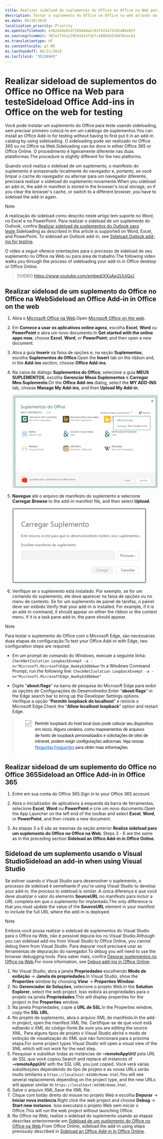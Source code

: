 ```yaml
---
title: Realizar sideload de suplementos do Office no Office na Web para teste
description: Testar o suplemento do Office no Office na web através de sideloading
ms.date: 06/20/2019
localization_priority: Priority
ms.openlocfilehash: e382e4de62df28584da2c827433af3102486e057
ms.sourcegitcommit: 382e2735a1295da914f2bfc38883e518070cec61
ms.translationtype: HT
ms.contentlocale: pt-BR
ms.lasthandoff: 06/21/2019
ms.locfileid: "35126943"
---
```

# <a name="sideload-office-add-ins-in-office-on-the-web-for-testing"></a><span data-ttu-id="ed4d4-103">Realizar sideload de suplementos do Office no Office na Web para teste</span><span class="sxs-lookup"><span data-stu-id="ed4d4-103">Sideload Office Add-ins in Office on the web for testing</span></span>

<span data-ttu-id="ed4d4-104">Você pode instalar um suplemento do Office para teste usando sideloading, sem precisar primeiro colocá-lo em um catálogo de suplementos.</span><span class="sxs-lookup"><span data-stu-id="ed4d4-104">You can install an Office Add-in for testing without having to first put it in an add-in catalog by using sideloading.</span></span> <span data-ttu-id="ed4d4-105">O sideloading pode ser realizado no Office 365 ou no Office na Web.</span><span class="sxs-lookup"><span data-stu-id="ed4d4-105">Sideloading can be done in either Office 365 or Office Online.</span></span> <span data-ttu-id="ed4d4-106">O procedimento é ligeiramente diferente nas duas plataformas.</span><span class="sxs-lookup"><span data-stu-id="ed4d4-106">The procedure is slightly different for the two platforms.</span></span> 

<span data-ttu-id="ed4d4-107">Quando você realiza o sideload de um suplemento, o manifesto do suplemento é armazenado localmente do navegador e, portanto, se você limpar o cache do navegador ou alternar para um navegador diferente, precisará realizar o sideload do suplemento novamente.</span><span class="sxs-lookup"><span data-stu-id="ed4d4-107">When you sideload an add-in, the add-in manifest is stored in the browser's local storage, so if you clear the browser's cache, or switch to a different browser, you have to sideload the add-in again.</span></span>


> [!NOTE]
> <span data-ttu-id="ed4d4-p102">A realização do sideload como descrito neste artigo tem suporte no Word, no Excel e no PowerPoint. Para realizar o sideload de um suplemento do Outlook, confira [Realizar sideload de suplementos do Outlook para teste](/outlook/add-ins/sideload-outlook-add-ins-for-testing).</span><span class="sxs-lookup"><span data-stu-id="ed4d4-p102">Sideloading as described in this article is supported on Word, Excel, and PowerPoint. To sideload an Outlook add-in, see [Sideload Outlook add-ins for testing](/outlook/add-ins/sideload-outlook-add-ins-for-testing).</span></span>

<span data-ttu-id="ed4d4-110">O vídeo a seguir oferece orientações para o processo de sideload do seu suplemento no Office na Web ou para área de trabalho.</span><span class="sxs-lookup"><span data-stu-id="ed4d4-110">The following video walks you through the process of sideloading your add-in in Office desktop or Office Online.</span></span>


> [!VIDEO https://www.youtube.com/embed/XXsAw2UUiQo]

## <a name="sideload-an-office-add-in-in-office-on-the-web"></a><span data-ttu-id="ed4d4-111">Realizar sideload de um suplemento do Office no Office na Web</span><span class="sxs-lookup"><span data-stu-id="ed4d4-111">Sideload an Office Add-in in Office on the web</span></span>

1. <span data-ttu-id="ed4d4-112">Abra o [Microsoft Office na Web](https://office.live.com/).</span><span class="sxs-lookup"><span data-stu-id="ed4d4-112">Open [Microsoft Office on the web](https://office.live.com/).</span></span>
    
2. <span data-ttu-id="ed4d4-113">Em **Comece a usar os aplicativos online agora**, escolha **Excel**, **Word** ou **PowerPoint** e abra um novo documento.</span><span class="sxs-lookup"><span data-stu-id="ed4d4-113">In  **Get started with the online apps now**, choose  **Excel**,  **Word**, or  **PowerPoint**; and then open a new document.</span></span>
    
3. <span data-ttu-id="ed4d4-114">Abra a guia **Inserir** na faixa de opções e, na seção **Suplementos**, escolha **Suplementos do Office**.</span><span class="sxs-lookup"><span data-stu-id="ed4d4-114">Open the  **Insert** tab on the ribbon and, in the **Add-ins** section, choose **Office Add-ins**.</span></span>
    
4. <span data-ttu-id="ed4d4-115">Na caixa de diálogo **Suplementos do Office**, selecione a guia **MEUS SUPLEMENTOS**, escolha **Gerenciar Meus Suplementos** e **Carregar Meu Suplemento**.</span><span class="sxs-lookup"><span data-stu-id="ed4d4-115">On the  **Office Add-ins** dialog, select the **MY ADD-INS** tab, choose **Manage My Add-ins**, and then  **Upload My Add-in**.</span></span>
    
    ![A caixa de diálogo Suplementos do Office com um menu suspenso "Gerenciar meus suplementos" no canto superior direito e abaixo o menu suspenso com a opção "Carregar meu suplemento"](../images/office-add-ins-my-account.png)

5.  <span data-ttu-id="ed4d4-117">**Navegue** até o arquivo de manifesto do suplemento e selecione **Carregar**.</span><span class="sxs-lookup"><span data-stu-id="ed4d4-117">**Browse** to the add-in manifest file, and then select **Upload**.</span></span>
    
    ![A caixa de diálogo Carregar suplemento com botões para pesquisar, carregar e cancelar.](../images/upload-add-in.png)

6. <span data-ttu-id="ed4d4-p103">Verifique se o suplemento está instalado. Por exemplo, se for um comando do suplemento, ele deve aparecer na faixa de opções ou no menu de contexto. Se for um suplemento de painel de tarefas, o painel deve ser exibido.</span><span class="sxs-lookup"><span data-stu-id="ed4d4-p103">Verify that your add-in is installed. For example, if it is an add-in command, it should appear on either the ribbon or the context menu. If it is a task pane add-in, the pane should appear.</span></span>

> [!NOTE]
><span data-ttu-id="ed4d4-122">Para testar o suplemento do Office com o Microsoft Edge, são necessárias duas etapas de configuração:</span><span class="sxs-lookup"><span data-stu-id="ed4d4-122">To test your Office Add-in with Edge, two configuration steps are required:</span></span> 
>
> - <span data-ttu-id="ed4d4-123">Em um prompt de comando do Windows, execute a seguinte linha: `CheckNetIsolation LoopbackExempt -a -n="Microsoft.MicrosoftEdge_8wekyb3d8bbwe"`</span><span class="sxs-lookup"><span data-stu-id="ed4d4-123">In a Windows Command Prompt, run the following line: `CheckNetIsolation LoopbackExempt -a -n="Microsoft.MicrosoftEdge_8wekyb3d8bbwe"`</span></span>
>
> - <span data-ttu-id="ed4d4-124">Digite “**about:flags**” na barra de pesquisa do Microsoft Edge para exibir as opções de Configurações do Desenvolvedor.</span><span class="sxs-lookup"><span data-stu-id="ed4d4-124">Enter “**about:flags**” in the Edge search bar to bring up the Developer Settings options.</span></span>  <span data-ttu-id="ed4d4-125">Verifique a opção “**Permitir loopback do localhost**” e reinicie o Microsoft Edge.</span><span class="sxs-lookup"><span data-stu-id="ed4d4-125">Check the “**Allow localhost loopback**” option and restart Edge.</span></span>

>    ![A opção “Permitir loopback do localhost” do Edge com a caixa marcada.](../images/allow-localhost-loopback.png)


## <a name="sideload-an-office-add-in-in-office-365"></a><span data-ttu-id="ed4d4-127">Realizar sideload de um suplemento do Office no Office 365</span><span class="sxs-lookup"><span data-stu-id="ed4d4-127">Sideload an Office Add-in in Office 365</span></span>

1. <span data-ttu-id="ed4d4-128">Entre em sua conta do Office 365.</span><span class="sxs-lookup"><span data-stu-id="ed4d4-128">Sign in to your Office 365 account.</span></span>
    
2. <span data-ttu-id="ed4d4-129">Abra o inicializador de aplicativos à esquerda da barra de ferramentas, selecione  **Excel**, **Word** ou **PowerPoint** e crie um novo documento.</span><span class="sxs-lookup"><span data-stu-id="ed4d4-129">Open the App Launcher on the left end of the toolbar and select  **Excel**,  **Word**, or  **PowerPoint**, and then create a new document.</span></span>
    
3. <span data-ttu-id="ed4d4-130">As etapas 3 a 6 são as mesmas da seção anterior **Realize sideload para um suplemento do Office no Office na Web**. </span><span class="sxs-lookup"><span data-stu-id="ed4d4-130">Steps 3 - 6 are the same as in the preceding section **Sideload an Office Add-in in Office Online**.</span></span>


## <a name="sideload-an-add-in-when-using-visual-studio"></a><span data-ttu-id="ed4d4-131">Sideload de um suplemento usando o Visual Studio</span><span class="sxs-lookup"><span data-stu-id="ed4d4-131">Sideload an add-in when using Visual Studio</span></span>

<span data-ttu-id="ed4d4-132">Se estiver usando o Visual Studio para desenvolver o suplemento, o processo de sideload é semelhante.</span><span class="sxs-lookup"><span data-stu-id="ed4d4-132">If you're using Visual Studio to develop your add-in, the process to sideload is similar.</span></span> <span data-ttu-id="ed4d4-133">A única diferença é que você deve atualizar o valor do elemento **SourceURL** no manifesto para incluir a URL completa em que o suplemento for implantado.</span><span class="sxs-lookup"><span data-stu-id="ed4d4-133">The only difference is that you must update the value of the **SourceURL** element in your manifest to include the full URL where the add-in is deployed.</span></span>

> [!NOTE]
> <span data-ttu-id="ed4d4-134">Embora você possa realizar o sideload de suplementos do Visual Studio para o Office na Web, não é possível depurá-los no Visual Studio.</span><span class="sxs-lookup"><span data-stu-id="ed4d4-134">Although you can sideload add-ins from Visual Studio to Office Online, you cannot debug them from Visual Studio.</span></span> <span data-ttu-id="ed4d4-135">Para depurar você precisará usar as ferramentas de depuração do navegador.</span><span class="sxs-lookup"><span data-stu-id="ed4d4-135">To debug you will need to use the browser debugging tools.</span></span> <span data-ttu-id="ed4d4-136">Para saber mais, confira [Depurar suplementos no Office na Web](debug-add-ins-in-office-online.md).</span><span class="sxs-lookup"><span data-stu-id="ed4d4-136">For more information, see [Debug add-ins in Office Online](debug-add-ins-in-office-online.md).</span></span>

1. <span data-ttu-id="ed4d4-137">No Visual Studio, abra a janela **Propriedades** escolhendo **Modo de exibição** -> **Janela de propriedades**.</span><span class="sxs-lookup"><span data-stu-id="ed4d4-137">In Visual Studio, show the **Properties** window by choosing **View** -> **Properties Window**.</span></span>
2. <span data-ttu-id="ed4d4-138">No **Gerenciador de Soluções**, selecione o projeto Web.</span><span class="sxs-lookup"><span data-stu-id="ed4d4-138">In the **Solution Explorer**, select the web project.</span></span> <span data-ttu-id="ed4d4-139">Isso exibirá as propriedades para o projeto na janela **Propriedades**.</span><span class="sxs-lookup"><span data-stu-id="ed4d4-139">This will display properties for the project in the **Properties** window.</span></span>
3. <span data-ttu-id="ed4d4-140">Na janela Propriedades, copie a **URL de SSL**.</span><span class="sxs-lookup"><span data-stu-id="ed4d4-140">In the Properties window, copy the **SSL URL**.</span></span>
4. <span data-ttu-id="ed4d4-141">No projeto de suplemento, abra o arquivo XML do manifesto.</span><span class="sxs-lookup"><span data-stu-id="ed4d4-141">In the add-in project, open the manifest XML file.</span></span> <span data-ttu-id="ed4d4-142">Certifique-se de que você está editando o XML do código-fonte.</span><span class="sxs-lookup"><span data-stu-id="ed4d4-142">Be sure you are editing the source XML.</span></span> <span data-ttu-id="ed4d4-143">Para alguns tipos de projeto o Visual Studio abrirá o modo de exibição de visualização do XML que não funcionará para a próxima etapa.</span><span class="sxs-lookup"><span data-stu-id="ed4d4-143">For some project types Visual Studio will open a visual view of the XML which will not work for the next step.</span></span>
5. <span data-ttu-id="ed4d4-144">Pesquisar e substituir todas as instâncias de **~remoteAppUrl/** pela URL de SSL que você copiou.</span><span class="sxs-lookup"><span data-stu-id="ed4d4-144">Search and replace all instances of **~remoteAppUrl/** with the SSL URL you just copied.</span></span> <span data-ttu-id="ed4d4-145">Você verá várias substituições dependendo do tipo de projeto e as novas URLs serão muito similares a `https://localhost:44300/Home.html`.</span><span class="sxs-lookup"><span data-stu-id="ed4d4-145">You will see several replacements depending on the project type, and the new URLs will appear similar to `https://localhost:44300/Home.html`.</span></span>
6. <span data-ttu-id="ed4d4-146">Salve o arquivo XML.</span><span class="sxs-lookup"><span data-stu-id="ed4d4-146">Save the XML file.</span></span>
7. <span data-ttu-id="ed4d4-147">Clique com botão direito do mouse no projeto Web e escolha **Depurar** -> **Iniciar nova instância**.</span><span class="sxs-lookup"><span data-stu-id="ed4d4-147">Right click the web project and choose **Debug** -> **Start new instance**.</span></span> <span data-ttu-id="ed4d4-148">Isso executará o projeto Web sem iniciar o Office.</span><span class="sxs-lookup"><span data-stu-id="ed4d4-148">This will run the web project without launching Office.</span></span>
8. <span data-ttu-id="ed4d4-149">No Office na Web, realize o sideload do suplemento usando as etapas descritas anteriormente em [Sideload de um suplemento do Office no Office na Web](#sideload-an-office-add-in-in-office-on-the-web).</span><span class="sxs-lookup"><span data-stu-id="ed4d4-149">From Office Online, sideload the add-in using steps previously described in [Sideload an Office Add-in in Office Online](#sideload-an-office-add-in-in-office-on-the-web).</span></span>

